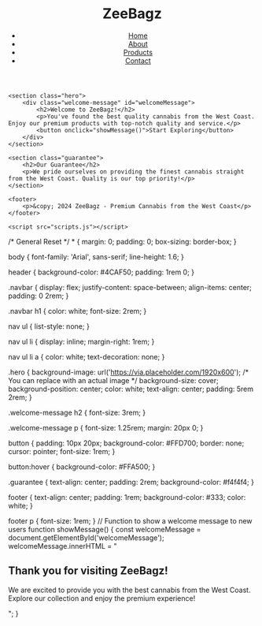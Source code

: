 <!DOCTYPE html>
<html lang="en">
<head>
    <meta charset="UTF-8">
    <meta name="viewport" content="width=device-width, initial-scale=1.0">
    <meta http-equiv="X-UA-Compatible" content="ie=edge">
    <title>ZeeBagz - Premium West Coast Cannabis</title>
    <link rel="stylesheet" href="styles.css">
</head>
<body>
    <header>
        <div class="navbar">
            <h1>ZeeBagz</h1>
            <nav>
                <ul>
                    <li><a href="#">Home</a></li>
                    <li><a href="#">About</a></li>
                    <li><a href="#">Products</a></li>
                    <li><a href="#">Contact</a></li>
                </ul>
            </nav>
        </div>
    </header>

    <section class="hero">
        <div class="welcome-message" id="welcomeMessage">
            <h2>Welcome to ZeeBagz!</h2>
            <p>You've found the best quality cannabis from the West Coast. Enjoy our premium products with top-notch quality and service.</p>
            <button onclick="showMessage()">Start Exploring</button>
        </div>
    </section>

    <section class="guarantee">
        <h2>Our Guarantee</h2>
        <p>We pride ourselves on providing the finest cannabis straight from the West Coast. Quality is our top priority!</p>
    </section>

    <footer>
        <p>&copy; 2024 ZeeBagz - Premium Cannabis from the West Coast</p>
    </footer>

    <script src="scripts.js"></script>
</body>
</html>
/* General Reset */
* {
    margin: 0;
    padding: 0;
    box-sizing: border-box;
}

body {
    font-family: 'Arial', sans-serif;
    line-height: 1.6;
}

header {
    background-color: #4CAF50;
    padding: 1rem 0;
}

.navbar {
    display: flex;
    justify-content: space-between;
    align-items: center;
    padding: 0 2rem;
}

.navbar h1 {
    color: white;
    font-size: 2rem;
}

nav ul {
    list-style: none;
}

nav ul li {
    display: inline;
    margin-right: 1rem;
}

nav ul li a {
    color: white;
    text-decoration: none;
}

.hero {
    background-image: url('https://via.placeholder.com/1920x600'); /* You can replace with an actual image */
    background-size: cover;
    background-position: center;
    color: white;
    text-align: center;
    padding: 5rem 2rem;
}

.welcome-message h2 {
    font-size: 3rem;
}

.welcome-message p {
    font-size: 1.25rem;
    margin: 20px 0;
}

button {
    padding: 10px 20px;
    background-color: #FFD700;
    border: none;
    cursor: pointer;
    font-size: 1rem;
}

button:hover {
    background-color: #FFA500;
}

.guarantee {
    text-align: center;
    padding: 2rem;
    background-color: #f4f4f4;
}

footer {
    text-align: center;
    padding: 1rem;
    background-color: #333;
    color: white;
}

footer p {
    font-size: 1rem;
}
// Function to show a welcome message to new users
function showMessage() {
    const welcomeMessage = document.getElementById('welcomeMessage');
    welcomeMessage.innerHTML = "<h2>Thank you for visiting ZeeBagz!</h2><p>We are excited to provide you with the best cannabis from the West Coast. Explore our collection and enjoy the premium experience!</p>";
}
